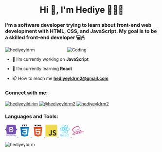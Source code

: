 <h1 align="center">Hi 👋, I'm Hediye 👩🏻‍💻</h1>
<h3 align="left"> I'm a software developer trying to learn about front-end web development with HTML, CSS, and JavaScript. My goal is to be a skilled front-end developer 💻🖱 </h3>
<img align="right" alt="Coding" width="300" src="https://miro.medium.com/max/1400/1*qdAW1TjCN57h1lbuuzvchg.gif">

<p align="left"> <img src="https://komarev.com/ghpvc/?username=hediyeyldrm&label=Profile%20views&color=0e75b6&style=flat" alt="hediyeyldrm" /> </p>

- 🔭 I’m currently working on **JavaScript**

- 🌱 I’m currently learning **React**

- 📫 How to reach me **hediyeyldrm2@gmail.com**

<h3 align="left">Connect with me:</h3>
<p align="left">
<a href="https://linkedin.com/in/hediyeyildirim" target="blank"><img align="center" src="https://raw.githubusercontent.com/rahuldkjain/github-profile-readme-generator/master/src/images/icons/Social/linked-in-alt.svg" alt="hediyeyildirim" height="30" width="40" /></a>
<a href="https://medium.com/@hediyeyldrm2" target="blank"><img align="center" src="https://raw.githubusercontent.com/rahuldkjain/github-profile-readme-generator/master/src/images/icons/Social/medium.svg" alt="@hediyeyldrm2" height="30" width="40" /></a>
<a href="https://www.hackerrank.com/hediyeyldrm2" target="blank"><img align="center" src="https://raw.githubusercontent.com/rahuldkjain/github-profile-readme-generator/master/src/images/icons/Social/hackerrank.svg" alt="hediyeyldrm2" height="30" width="40" /></a>
</p>

<h3 align="left">Languages and Tools:</h3>
<p align="left"> <a href="https://getbootstrap.com" target="_blank" rel="noreferrer"> <img src="https://raw.githubusercontent.com/devicons/devicon/master/icons/bootstrap/bootstrap-plain-wordmark.svg" alt="bootstrap" width="40" height="40"/> </a> <a href="https://www.w3schools.com/css/" target="_blank" rel="noreferrer"> <img src="https://raw.githubusercontent.com/devicons/devicon/master/icons/css3/css3-original-wordmark.svg" alt="css3" width="40" height="40"/> </a> <a href="https://www.w3.org/html/" target="_blank" rel="noreferrer"> <img src="https://raw.githubusercontent.com/devicons/devicon/master/icons/html5/html5-original-wordmark.svg" alt="html5" width="40" height="40"/> </a> <a href="https://developer.mozilla.org/en-US/docs/Web/JavaScript" target="_blank" rel="noreferrer"> <img src="https://raw.githubusercontent.com/devicons/devicon/master/icons/javascript/javascript-original.svg" alt="javascript" width="40" height="40"/> </a> <a href="https://reactjs.org/" target="_blank" rel="noreferrer"> <img src="https://raw.githubusercontent.com/devicons/devicon/master/icons/react/react-original-wordmark.svg" alt="react" width="40" height="40"/> </a> <a href="https://sass-lang.com" target="_blank" rel="noreferrer"> <img src="https://raw.githubusercontent.com/devicons/devicon/master/icons/sass/sass-original.svg" alt="sass" width="40" height="40"/> </a></p>

<p><img align="left" src="https://github-readme-stats.vercel.app/api/top-langs?username=hediyeyldrm&show_icons=true&locale=en&layout=compact" alt="hediyeyldrm" /></p>




 	    
